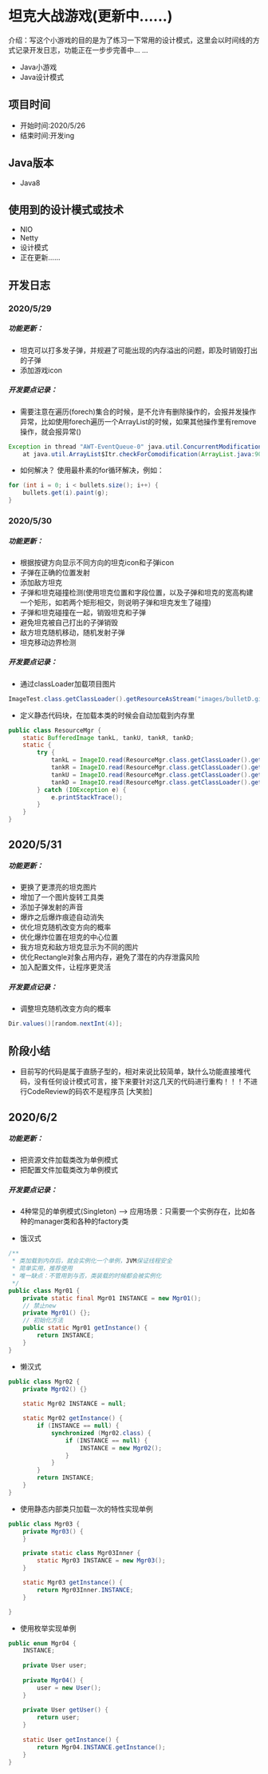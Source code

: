 # 坦克大战游戏(更新中......)
介绍：写这个小游戏的目的是为了练习一下常用的设计模式，这里会以时间线的方式记录开发日志，功能正在一步步完善中... ...
* Java小游戏
* Java设计模式

## 项目时间
* 开始时间:2020/5/26
* 结束时间:开发ing 

## Java版本
* Java8

## 使用到的设计模式或技术
* NIO
* Netty
* 设计模式 
* 正在更新......

## 开发日志

### 2020/5/29
 
##### 功能更新：
* 坦克可以打多发子弹，并规避了可能出现的内存溢出的问题，即及时销毁打出的子弹
* 添加游戏icon

##### 开发要点记录：
* 需要注意在遍历(forech)集合的时候，是不允许有删除操作的，会报并发操作异常，比如使用forech遍历一个ArrayList的时候，如果其他操作里有remove操作，就会报异常()

``` java
Exception in thread "AWT-EventQueue-0" java.util.ConcurrentModificationException
    at java.util.ArrayList$Itr.checkForComodification(ArrayList.java:901)
```
* 如何解决？
使用最朴素的for循环解决，例如：

``` java
for (int i = 0; i < bullets.size(); i++) {
    bullets.get(i).paint(g);
}
```
### 2020/5/30

##### 功能更新：
* 根据按键方向显示不同方向的坦克icon和子弹icon
* 子弹在正确的位置发射
* 添加敌方坦克
* 子弹和坦克碰撞检测(使用坦克位置和字段位置，以及子弹和坦克的宽高构建一个矩形，如若两个矩形相交，则说明子弹和坦克发生了碰撞)
* 子弹和坦克碰撞在一起，销毁坦克和子弹
* 避免坦克被自己打出的子弹销毁
* 敌方坦克随机移动，随机发射子弹
* 坦克移动边界检测

##### 开发要点记录：
*  通过classLoader加载项目图片

``` java
ImageTest.class.getClassLoader().getResourceAsStream("images/bulletD.gif")
```
*  定义静态代码块，在加载本类的时候会自动加载到内存里

``` java
public class ResourceMgr {
    static BufferedImage tankL, tankU, tankR, tankD;
    static {
        try {
            tankL = ImageIO.read(ResourceMgr.class.getClassLoader().getResourceAsStream("images/tankL.gif"));
            tankR = ImageIO.read(ResourceMgr.class.getClassLoader().getResourceAsStream("images/tankR.gif"));
            tankU = ImageIO.read(ResourceMgr.class.getClassLoader().getResourceAsStream("images/tankU.gif"));
            tankD = ImageIO.read(ResourceMgr.class.getClassLoader().getResourceAsStream("images/tankD.gif"));
        } catch (IOException e) {
            e.printStackTrace();
        }
    }
}
```

## 2020/5/31

##### 功能更新：
* 更换了更漂亮的坦克图片
* 增加了一个图片旋转工具类
* 添加子弹发射的声音
* 爆炸之后爆炸痕迹自动消失
* 优化坦克随机改变方向的概率
* 优化爆炸位置在坦克的中心位置
* 我方坦克和敌方坦克显示为不同的图片
* 优化Rectangle对象占用内存，避免了潜在的内存泄露风险
* 加入配置文件，让程序更灵活

##### 开发要点记录：

* 调整坦克随机改变方向的概率

``` java
Dir.values()[random.nextInt(4)];
```

## 阶段小结

* 目前写的代码是属于直肠子型的，相对来说比较简单，缺什么功能直接堆代码，没有任何设计模式可言，接下来要针对这几天的代码进行重构！！！不进行CodeReview的码农不是程序员 [大笑脸]

## 2020/6/2

##### 功能更新：
* 把资源文件加载类改为单例模式
* 把配置文件加载类改为单例模式

##### 开发要点记录：

* 4种常见的单例模式(Singleton) --> 应用场景：只需要一个实例存在，比如各种的manager类和各种的factory类

* 饿汉式

``` java
/**
 * 类加载到内存后，就会实例化一个单例，JVM保证线程安全
 * 简单实用，推荐使用
 * 唯一缺点：不管用到与否，类装载的时候都会被实例化
 */
public class Mgr01 {
    private static final Mgr01 INSTANCE = new Mgr01();
    // 禁止new
    private Mgr01() {};
    // 初始化方法
    public static Mgr01 getInstance() {
        return INSTANCE;
    }
}
```

* 懒汉式

``` java
public class Mgr02 {
    private Mgr02() {}
    
    static Mgr02 INSTANCE = null;

    static Mgr02 getInstance() {
        if (INSTANCE == null) {
            synchronized (Mgr02.class) {
                if (INSTANCE == null) {
                    INSTANCE = new Mgr02();
                }
            }
        }
        return INSTANCE;
    }
}
```

* 使用静态内部类只加载一次的特性实现单例

``` java
public class Mgr03 {
    private Mgr03() {
    }

    private static class Mgr03Inner {
        static Mgr03 INSTANCE = new Mgr03();
    }

    static Mgr03 getInstance() {
        return Mgr03Inner.INSTANCE;
    }

}
```

* 使用枚举实现单例

``` java
public enum Mgr04 {
    INSTANCE;
    
    private User user;
    
    private Mgr04() {
        user = new User();
    }
    
    private User getUser() {
        return user;
    }
    
    static User getInstance() {
        return Mgr04.INSTANCE.getInstance();
    }
}
```


